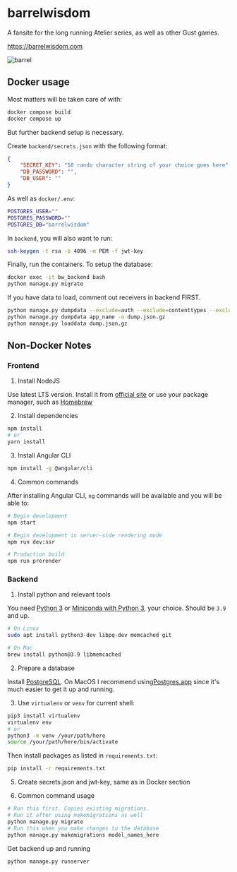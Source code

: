 # barrelwisdom
A fansite for the long running Atelier series, as well as other Gust games.

https://barrelwisdom.com

![barrel](https://barrelwisdom.com/media/main/barrelwisdom.svg)

## Docker usage

Most matters will be taken care of with:

```bash
docker compose build
docker compose up
```

But further backend setup is necessary.

Create `backend/secrets.json` with the following format:

```json
{
    "SECRET_KEY": "50 rando character string of your choice goes here",
    "DB_PASSWORD": "",
    "DB_USER": ""
}
```

As well as `docker/.env`:

```bash
POSTGRES_USER=""
POSTGRES_PASSWORD=""
POSTGRES_DB="barrelwisdom"
```

In `backend`, you will also want to run:

```bash
ssh-keygen -t rsa -b 4096 -m PEM -f jwt-key
```

Finally, run the containers. To setup the database:

```bash
docker exec -it bw_backend bash
python manage.py migrate
```

If you have data to load, comment out receivers in backend FIRST.

```bash
python manage.py dumpdata --exclude=auth --exclude=contenttypes --exclude=authtoken -o dump.json.gz
python manage.py dumpdata app_name -o dump.json.gz
python manage.py loaddata dump.json.gz
```

## Non-Docker Notes

### Frontend

1. Install NodeJS

Use latest LTS version. Install it from [official site](https://nodejs.org/en/) or use your package manager, such as [Homebrew](https://brew.sh/)

2. Install dependencies

```bash
npm install
# or
yarn install
```

3. Install Angular CLI

```bash
npm install -g @angular/cli
```

4. Common commands

After installing Angular CLI, `ng` commands will be available and you will be able to:

```bash
# Begin development
npm start

# Begin development in server-side rendering mode
npm run dev:ssr

# Production build
npm run prerender
```

### Backend

1. Install python and relevant tools

You need [Python 3](https://www.python.org/downloads/) or [Miniconda with Python 3](https://docs.conda.io/en/latest/miniconda.html), your choice. Should be `3.9` and up.

```bash
# On Linux
sudo apt install python3-dev libpq-dev memcached git

# On Mac
brew install python@3.9 libmemcached
```

2. Prepare a database

Install [PostgreSQL](https://www.postgresql.org/download/). On MacOS I recommend using[Postgres.app](https://postgresapp.com/) since it's much easier to get it up and running.

3. Use `virtualenv` or `venv` for current shell:

```bash
pip3 install virtualenv
virtualenv env
# or
python3 -m venv /your/path/here
source /your/path/here/bin/activate
```

Then install packages as listed in `requirements.txt`:

```bash
pip install -r requirements.txt
```

5. Create secrets.json and jwt-key, same as in Docker section

6. Common command usage

```bash
# Run this first. Copies existing migrations.
# Run it after using makemigrations as well
python manage.py migrate
# Run this when you make changes to the database
python manage.py makemigrations model_names_here
```

Get backend up and running

```bash
python manage.py runserver
```